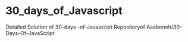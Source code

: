 # 30_days_of_Javascript
Detailed Solution of 30-days -of-Javascript Repositoryof  Asabeneh/30-Days-Of-JavaScript
